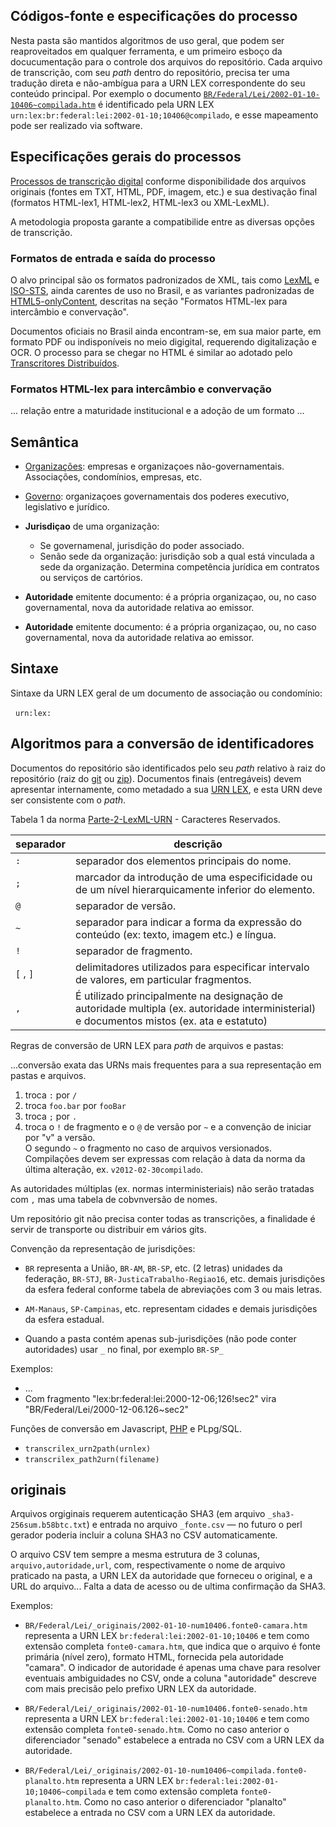 ## Códigos-fonte e especificações do processo

Nesta pasta são mantidos algoritmos de uso geral, que podem ser reaproveitados em qualquer ferramenta, e um primeiro esboço da docucumentação para o controle dos arquivos do repositório. Cada arquivo de transcrição, com seu *path* dentro do repositório, precisa ter uma tradução direta e não-ambígua para a URN LEX correspondente do seu conteúdo principal. Por exemplo o documento [`BR/Federal/Lei/2002-01-10-10406~compilada.htm`](../BR/Federal/Lei/2002-01-10-10406~compilada.htm) é identificado pela URN LEX `urn:lex:br:federal:lei:2002-01-10;10406@compilado`, e esse mapeamento pode ser realizado via software.

## Especificações gerais do processos

[Processos de transcrição digital](https://pt.wikiversity.org/wiki/Transcri%C3%A7%C3%A3o_digital) conforme disponibilidade dos arquivos originais (fontes em TXT, HTML, PDF, imagem, etc.) e sua destivação final (formatos HTML-lex1, HTML-lex2, HTML-lex3  ou XML-LexML).

A metodologia proposta garante a compatibilide entre as diversas opções de transcrição.

###  Formatos de entrada e saída do processo

O alvo principal são os formatos padronizados de XML, tais como [LexML](http://projeto.lexml.gov.br/documentacao/Parte-3-XML-Schema.pdf) e [ISO-STS](https://www.iso.org/schema/isosts/v1.1/doc), ainda carentes de uso no Brasil, e as variantes padronizadas de [HTML5-onlyContent](https://github.com/okfn-brasil/HTML5-onlyContent), descritas na seção "Formatos HTML-lex para intercâmbio e convervação".

Documentos oficiais no Brasil ainda encontram-se, em sua maior parte, em formato PDF ou indisponíveis no meio digigital, requerendo digitalização e OCR. O processo para se chegar no HTML é  similar ao adotado pelo [Transcritores Distribuídos](https://en.wikipedia.org/wiki/Distributed_Proofreaders).

### Formatos HTML-lex para intercâmbio e convervação
... relação entre a maturidade institucional e a adoção de um formato ...

## Semântica

* [Organizações](http://schema.org/Organization): empresas e organizaçoes não-governamentais. Associações, condomínios, empresas, etc.

* [Governo](http://schema.org/GovernmentOrganization): organizaçoes governamentais dos poderes executivo, legislativo e jurídico.

* **Jurisdiçao** de uma organização:
  - Se governamenal, jurisdição do poder associado.
  - Senão sede da organização: jurisdição sob a qual está vinculada a sede da organização. Determina competência jurídica em contratos ou serviços de cartórios. 

* **Autoridade** emitente documento: é a própria organizaçao, ou, no caso governamental, nova da autoridade relativa ao emissor.

* **Autoridade** emitente documento: é a própria organizaçao, ou, no caso governamental, nova da autoridade relativa ao emissor.


## Sintaxe

Sintaxe da URN LEX geral de um documento de associação ou condomínio:

&nbsp; `urn:lex:`


## Algoritmos para a conversão de identificadores

Documentos do repositório são identificados pelo seu *path* relativo à raiz do repositório (raiz do [git](https://en.wikipedia.org/wiki/Git) ou [zip](https://en.wikipedia.org/wiki/Archive_file)). Documentos finais (entregáveis) devem apresentar internamente, como metadado a sua [URN LEX](https://en.wikipedia.org/wiki/Lex_(URN)), e esta URN deve ser consistente com o *path*.

Tabela 1 da norma [Parte-2-LexML-URN](http://projeto.lexml.gov.br/documentacao/Parte-2-LexML-URN.pdf) - Caracteres Reservados.

separador|descrição
----|----
`:` |separador dos elementos principais do nome.
`;` |marcador da introdução de uma especificidade ou de um nível hierarquicamente inferior do elemento.
`@` |separador de versão.
`~` |separador para indicar a forma da expressão do conteúdo (ex: texto, imagem etc.) e língua.
`!` |separador de fragmento.
`[` , `]` |delimitadores utilizados para especificar intervalo de valores, em particular fragmentos.
`,` |É utilizado principalmente na designação de autoridade multipla (ex. autoridade interministerial) e documentos mistos (ex. ata e estatuto)

Regras de conversão de URN LEX para *path* de arquivos e pastas:

...conversão exata das URNs mais frequentes para a sua representação em pastas e arquivos.

1. troca `:` por `/`
2. troca `foo.bar` por `fooBar`
3. troca `;` por `.`
4. troca o `!` de fragmento e o `@` de versão por `~`  e a convenção de iniciar por "v" a versão. <br/>O segundo `~` o fragmento no caso de arquivos versionados. Compilações devem ser expressas com relação à data da norma da última alteração, ex. `v2012-02-30compilado`.

As autoridades múltiplas (ex. normas interministeriais) não serão tratadas com `,` mas uma tabela de cobvnversão de nomes.

Um repositório git não precisa conter todas as transcrições, a finalidade é servir de transporte ou distribuir em vários gits.

Convenção da representação de jurisdições:
* `BR` representa a União, `BR-AM`, `BR-SP`, etc. (2 letras) unidades da federação, `BR-STJ`, `BR-JusticaTrabalho-Regiao16`, etc. demais jurisdições da esfera federal conforme tabela de abreviações com 3 ou mais letras.

* `AM-Manaus`, `SP-Campinas`, etc. representam cidades e demais jurisdições da esfera estadual.

* Quando a pasta contém apenas sub-jurisdições (não pode conter autoridades) usar `_` no final, por exemplo `BR-SP_`

Exemplos:
* ...
* Com fragmento "lex:br:federal:lei:2000-12-06;126!sec2" vira "BR/Federal/Lei/2000-12-06.126~sec2"

Funções de conversão em Javascript, [PHP](lib_transcrilex.php) e PLpg/SQL.

* `transcrilex_urn2path(urnlex)`
* `transcrilex_path2urn(filename)`

## originais

Arquivos orgiginais requerem autenticação SHA3 (em arquivo `_sha3-256sum.b58btc.txt`) e entrada
no arquivo `_fonte.csv` &mdash; no futuro o perl gerador poderia incluir a coluna SHA3 no CSV automaticamente.

O arquivo CSV tem sempre a mesma estrutura de 3 colunas, `arquivo,autoridade,url`, com, respectivamente o nome de arquivo praticado na pasta, a URN LEX da autoridade que forneceu o original, e a URL do arquivo... Falta a data de acesso ou de ultima confirmação da SHA3.

Exemplos:

* `BR/Federal/Lei/_originais/2002-01-10-num10406.fonte0-camara.htm` representa a URN LEX `br:federal:lei:2002-01-10;10406` e tem como extensão completa `fonte0-camara.htm`, que indica que o arquivo é fonte primária (nível zero), formato HTML, fornecida pela autoridade "camara". O indicador de autoridade é apenas uma chave para resolver eventuais ambiguidades no CSV, onde a coluna "autoridade" descreve com mais precisão pelo prefixo URN LEX da autoridade.

* `BR/Federal/Lei/_originais/2002-01-10-num10406.fonte0-senado.htm` representa a URN LEX `br:federal:lei:2002-01-10;10406` e tem como extensão completa `fonte0-senado.htm`. Como no caso anterior o diferenciador "senado" estabelece a entrada no CSV com a URN LEX da autoridade.

* `BR/Federal/Lei/_originais/2002-01-10-num10406~compilada.fonte0-planalto.htm` representa a URN LEX `br:federal:lei:2002-01-10;10406~compilada` e tem como extensão completa `fonte0-planalto.htm`. Como no caso anterior o diferenciador "planalto" estabelece a entrada no CSV com a URN LEX da autoridade.
